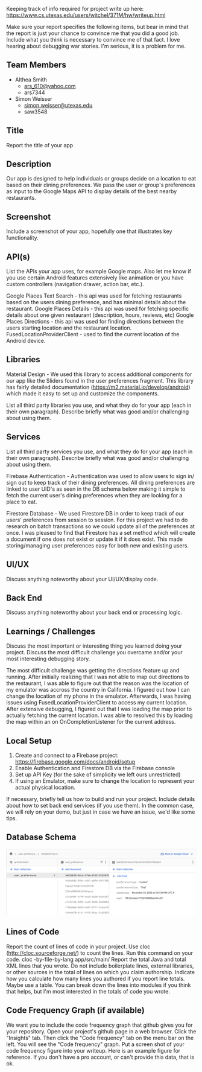 Keeping track of info required for project write up here:
https://www.cs.utexas.edu/users/witchel/371M/hw/writeup.html


Make sure your report specifies the following items, but bear in mind that the report is just your chance to convince me that you did a good job. 
Include what you think is necessary to convince me of that fact. 
I love hearing about debugging war stories. I'm serious, it is a problem for me.

## Team Members
- Althea Smith
  - ars_610@yahoo.com
  - ars7344
- Simon Weisser
  - simon.weisser@utexas.edu
  - saw3548

## Title 
Report the title of your app

## Description
Our app is designed to help individuals or groups decide on a location to eat based on their dining preferences. 
We pass the user or group's preferences as input to the Google Maps API to display details of the best nearby restaurants.  

## Screenshot
Include a screenshot of your app, hopefully one that illustrates key functionality.

## API(s)
List the APIs your app uses, for example Google maps. 
Also let me know if you use certain Android features extensively like animation or you have custom controllers (navigation drawer, action bar, etc.).

Google Places Text Search - this api was used for fetching restaurants based on the users dining preference, and has minimal details about the restaurant.
Google Places Details - this api was used for fetching specific details about one given restaurant (description, hours, reviews, etc)
Google Places Directions - this api was used for finding directions between the users starting location and the restaurant location.
FusedLocationProviderClient - used to find the current location of the Android device.

## Libraries
Material Design - We used this library to access additional components for our app like the Sliders found in the user preferences 
fragment. This library has fairly detailed documentation (https://m2.material.io/develop/android) which made it easy to set up and customize the components.

List all third party libraries you use, and what they do for your app (each in their own paragraph). 
Describe briefly what was good and/or challenging about using them.

## Services
List all third party services you use, and what they do for your app (each in their own paragraph).
Describe briefly what was good and/or challenging about using them.

Firebase Authentication - Authentication was used to allow users to sign in/ sign out to keep track
of their dining preferences. All dining preferences are linked to user UID's as seen in the DB schema below 
making it simple to fetch the current user's dining preferences when they are looking for a place to eat. 

Firestore Database - We used Firestore DB in order to keep track of our users' preferences from session to session. 
For this project we had to do research on batch transactions so we could update all of the preferences at once. 
I was pleased to find that Firestore has a set method which will create a document if 
one does not exist or update it if it does exist. This made storing/managing user preferences easy for both new and existing users. 

## UI/UX
Discuss anything noteworthy about your UI/UX/display code.

## Back End
Discuss anything noteworthy about your back end or processing logic.

## Learnings / Challenges 
Discuss the most important or interesting thing you learned doing your project.
Discuss the most difficult challenge you overcame and/or your most interesting debugging story.

The most difficult challenge was getting the directions feature up and running. After initially realizing that I was not able to map out directions to the restaurant, I was able to figure out that the reason was the location of my emulator was accross the country in California. I figured out how I can change the location of my phone in the emulator. Afterwards, I was having issues using FusedLocationProviderClient to access my current location. After extensive debugging, I figured out that I was loading the map prior to actually fetching the current location. I was able to resolved this by loading the map within an on OnCompletionListener for the current address.

## Local Setup
1. Create and connect to a Firebase project: https://firebase.google.com/docs/android/setup
2. Enable Authentication and Firestore DB via the Firebase console
3. Set up API Key (for the sake of simplicity we left ours unrestricted)
4. If using an Emulator, make sure to change the location to represent your actual physical location.


If necessary, briefly tell us how to build and run your project. Include details about how to set back end services (if you use them). 
In the common case, we will rely on your demo, but just in case we have an issue, we'd like some tips.

## Database Schema

![](./app/src/main/assets/DBSchema.png)

## Lines of Code

Report the count of lines of code in your project. Use cloc (http://cloc.sourceforge.net/) to count the lines. Run this command on your code.
cloc -by-file-by-lang app/src/main/
Report the total Java and total XML lines that you wrote. Do not include boilerplate lines, external libraries, or other sources in the total of lines on which you claim authorship.
Indicate how you calculate how many lines you authored if you report line totals. Maybe use a table.
You can break down the lines into modules if you think that helps, but I'm most interested in the totals of code you wrote.

## Code Frequency Graph (if available)
We want you to include the code frequency graph that github gives you for your repository. 
Open your project's github page in a web browser. Click the "Insights" tab. 
Then click the "Code frequency" tab on the menu bar on the left. You will see the "Code frequency" graph. 
Put a screen shot of your code frequency figure into your writeup. Here is an example figure for reference. 
If you don't have a pro account, or can't provide this data, that is ok.
